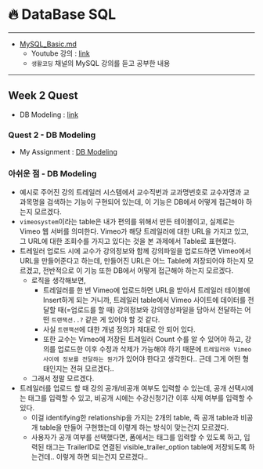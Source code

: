 # :fire: DataBase SQL

---

- [MySQL_Basic.md](./MySQL_Basic.md)
  - Youtube 강의 : [link](https://www.youtube.com/watch?v=h_XDmyz--0w&list=PLuHgQVnccGMCgrP_9HL3dAcvdt8qOZxjW)
  - `생활코딩` 채널의 MySQL 강의를 듣고 공부한 내용

---

## Week 2 Quest
- DB Modeling : [link](./DB_Modeling/DB_modelling_exam.pdf)

### Quest 2 - DB Modeling
- My Assignment : [DB Modeling](./DB_Modeling/)

### 아쉬운 점 - DB Modeling
- 예시로 주어진 강의 트레일러 시스템에서 교수직번과 교과명번호로 교수자명과 교과목명을 검색하는 기능이 구현되어 있는데, 이 기능은 DB에서 어떻게 접근해야 하는지 모르겠다.
- `vimeosystem`이라는 table은 내가 편의를 위해서 만든 테이블이고, 실제로는 Vimeo 웹 서버를 의미한다. Vimeo가 해당 트레일러에 대한 URL을 가지고 있고, 그 URL에 대한 조회수를 가지고 있다는 것을 본 과제에서 Table로 표현했다. 
- 트레일러 업로드 시에 교수가 강의정보와 함께 강의파일을 업로드하면 Vimeo에서 URL을 만들어준다고 하는데, 만들어진 URL은 어느 Table에 저장되어야 하는지 모르겠고, 전반적으로 이 기능 또한 DB에서 어떻게 접근해야 하는지 모르겠다.
  - 로직을 생각해보면,
    - 트레일러를 한 번 Vimeo에 업로드하면 URL을 받아서 트레일러 테이블에 Insert하게 되는 거니까, 트레일러 table에서 Vimeo 사이트에 데이터를 전달할 때(=업로드를 할 때) 강의정보와 강의영상파일을 담아서 전달하는 어떤 `트랜잭션..?` 같은 게 있어야 할 것 같다. 
    - 사실 `트랜잭션`에 대한 개념 정의가 제대로 안 되어 있다. 
    - 또한 교수는 Vimeo에 저장된 트레일러 Count 수를 알 수 있어야 하고, 강의를 업로드한 이후 수정과 삭제가 가능해야 하기 때문에 `트레일러와 Vimeo 사이에 정보를 전달하는 뭔가`가 있어야 한다고 생각한다.. 근데 그게 어떤 형태인지는 전혀 모르겠다..
  - 그래서 정말 모르겠다.
- 트레일러를 업로드 할 때 강의 공개/비공개 여부도 입력할 수 있는데, 공개 선택시에는 태그를 입력할 수 있고, 비공개 시에는 수강신청기간 이후 삭제 여부를 입력할 수 있다.
  - 이걸 identifying한 relationship을 가지는 2개의 table, 즉 공개 table과 비공개 table을 만들어 구현했는데 이렇게 하는 방식이 맞는건지 모르겠다.
  - 사용자가 공개 여부를 선택했다면, 폼에서는 태그를 입력할 수 있도록 하고, 입력된 태그는 TrailerID로 연결된 visible_trailer_option table에 저장되도록 하는건데.. 이렇게 하면 되는건지 모르겠다..